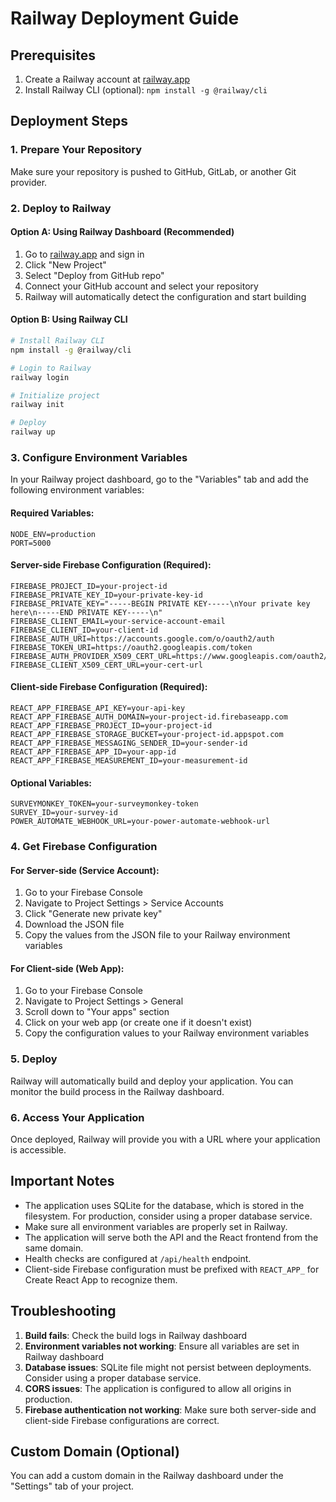 # Railway Deployment Guide

## Prerequisites

1. Create a Railway account at [railway.app](https://railway.app)
2. Install Railway CLI (optional): `npm install -g @railway/cli`

## Deployment Steps

### 1. Prepare Your Repository

Make sure your repository is pushed to GitHub, GitLab, or another Git provider.

### 2. Deploy to Railway

#### Option A: Using Railway Dashboard (Recommended)
1. Go to [railway.app](https://railway.app) and sign in
2. Click "New Project"
3. Select "Deploy from GitHub repo"
4. Connect your GitHub account and select your repository
5. Railway will automatically detect the configuration and start building

#### Option B: Using Railway CLI
```bash
# Install Railway CLI
npm install -g @railway/cli

# Login to Railway
railway login

# Initialize project
railway init

# Deploy
railway up
```

### 3. Configure Environment Variables

In your Railway project dashboard, go to the "Variables" tab and add the following environment variables:

#### Required Variables:
```
NODE_ENV=production
PORT=5000
```

#### Server-side Firebase Configuration (Required):
```
FIREBASE_PROJECT_ID=your-project-id
FIREBASE_PRIVATE_KEY_ID=your-private-key-id
FIREBASE_PRIVATE_KEY="-----BEGIN PRIVATE KEY-----\nYour private key here\n-----END PRIVATE KEY-----\n"
FIREBASE_CLIENT_EMAIL=your-service-account-email
FIREBASE_CLIENT_ID=your-client-id
FIREBASE_AUTH_URI=https://accounts.google.com/o/oauth2/auth
FIREBASE_TOKEN_URI=https://oauth2.googleapis.com/token
FIREBASE_AUTH_PROVIDER_X509_CERT_URL=https://www.googleapis.com/oauth2/v1/certs
FIREBASE_CLIENT_X509_CERT_URL=your-cert-url
```

#### Client-side Firebase Configuration (Required):
```
REACT_APP_FIREBASE_API_KEY=your-api-key
REACT_APP_FIREBASE_AUTH_DOMAIN=your-project-id.firebaseapp.com
REACT_APP_FIREBASE_PROJECT_ID=your-project-id
REACT_APP_FIREBASE_STORAGE_BUCKET=your-project-id.appspot.com
REACT_APP_FIREBASE_MESSAGING_SENDER_ID=your-sender-id
REACT_APP_FIREBASE_APP_ID=your-app-id
REACT_APP_FIREBASE_MEASUREMENT_ID=your-measurement-id
```

#### Optional Variables:
```
SURVEYMONKEY_TOKEN=your-surveymonkey-token
SURVEY_ID=your-survey-id
POWER_AUTOMATE_WEBHOOK_URL=your-power-automate-webhook-url
```

### 4. Get Firebase Configuration

#### For Server-side (Service Account):
1. Go to your Firebase Console
2. Navigate to Project Settings > Service Accounts
3. Click "Generate new private key"
4. Download the JSON file
5. Copy the values from the JSON file to your Railway environment variables

#### For Client-side (Web App):
1. Go to your Firebase Console
2. Navigate to Project Settings > General
3. Scroll down to "Your apps" section
4. Click on your web app (or create one if it doesn't exist)
5. Copy the configuration values to your Railway environment variables

### 5. Deploy

Railway will automatically build and deploy your application. You can monitor the build process in the Railway dashboard.

### 6. Access Your Application

Once deployed, Railway will provide you with a URL where your application is accessible.

## Important Notes

- The application uses SQLite for the database, which is stored in the filesystem. For production, consider using a proper database service.
- Make sure all environment variables are properly set in Railway.
- The application will serve both the API and the React frontend from the same domain.
- Health checks are configured at `/api/health` endpoint.
- Client-side Firebase configuration must be prefixed with `REACT_APP_` for Create React App to recognize them.

## Troubleshooting

1. **Build fails**: Check the build logs in Railway dashboard
2. **Environment variables not working**: Ensure all variables are set in Railway dashboard
3. **Database issues**: SQLite file might not persist between deployments. Consider using a proper database service.
4. **CORS issues**: The application is configured to allow all origins in production.
5. **Firebase authentication not working**: Make sure both server-side and client-side Firebase configurations are correct.

## Custom Domain (Optional)

You can add a custom domain in the Railway dashboard under the "Settings" tab of your project. 